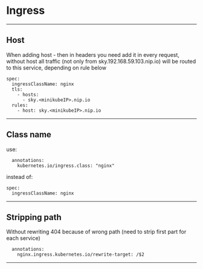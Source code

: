 # Ingress

----------

## Host
When adding host - then in headers you need add it in every request,
without host all traffic (not only from sky.192.168.59.103.nip.io) will be routed to this service,
depending on rule below

```shell
spec:
  ingressClassName: nginx
  tls:
    - hosts:
      - sky.<minikubeIP>.nip.io
  rules:
    - host: sky.<minikubeIP>.nip.io
```

----------

## Class name
use:
```shell
  annotations:
    kubernetes.io/ingress.class: "nginx"
```
instead of:
```shell
spec:
  ingressClassName: nginx
```

----------

## Stripping path

Without rewriting 404 because of wrong path (need to strip first part for each service)
```shell
  annotations:
    nginx.ingress.kubernetes.io/rewrite-target: /$2
```

----------
